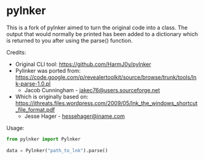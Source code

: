 pylnker
=======
This is a fork of pylnker aimed to turn the original code into a class. The output that would normally be printed has
been added to a dictionary which is returned to you after using the parse() function.

Credits:
- Original CLI tool: https://github.com/HarmJ0y/pylnker
- Pylinker was ported from: https://code.google.com/p/revealertoolkit/source/browse/trunk/tools/lnk-parse-1.0.pl  
  - Jacob Cunningham - jakec76@users.sourceforge.net
- Which is originally based on: https://ithreats.files.wordpress.com/2009/05/lnk_the_windows_shortcut_file_format.pdf
  - Jesse Hager - hessehager@iname.com


Usage:
```python
from pylnker import Pylnker
 
data = Pylnker("path_to_lnk").parse()
```
